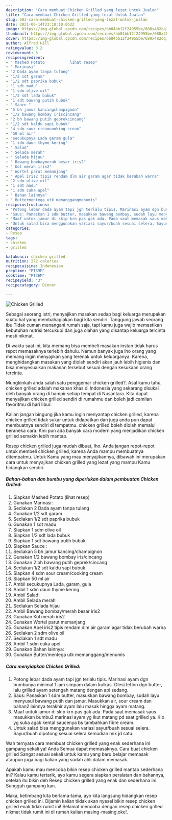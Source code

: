 ```yaml
---
description: "Cara membuat Chicken Grilled yang lezat Untuk Jualan"
title: "Cara membuat Chicken Grilled yang lezat Untuk Jualan"
slug: 603-cara-membuat-chicken-grilled-yang-lezat-untuk-jualan
date: 2021-06-14T23:18:10.052Z
image: https://img-global.cpcdn.com/recipes/bb84bb12f24955be/680x482cq70/chicken-grilled-foto-resep-utama.jpg
thumbnail: https://img-global.cpcdn.com/recipes/bb84bb12f24955be/680x482cq70/chicken-grilled-foto-resep-utama.jpg
cover: https://img-global.cpcdn.com/recipes/bb84bb12f24955be/680x482cq70/chicken-grilled-foto-resep-utama.jpg
author: Alfred Hill
ratingvalue: 3.2
reviewcount: 3
recipeingredient:
- " Mashed Potato           lihat resep"
- " Marinasi"
- "2 Dada ayam tanpa tulang"
- "1/2 sdt garam"
- "1/2 sdt paprika bubuk"
- "1 sdt madu"
- "1 sdm olive oil"
- "1/2 sdt lada bubuk"
- "1 sdt bawang putih bubuk"
- " Sauce "
- "5 bh jamur kancingchampignon"
- "1/2 bawang bombay iriscincang"
- "2 bh bawang putih geprekcincang"
- "1/2 sdt kaldu sapi bubuk"
- "4 sdm sour creamcooking cream"
- "50 ml air"
- "secukupnya Lada garam gula"
- "1 sdm daun thyme kering"
- " Salad"
- " Selada merah"
- " Selada hijau"
- " Bawang bombaymerah besar iris2"
- " Kol merah iris2"
- " Wortel parut memanjang"
- " Apel iris2 tipis rendam dlm air garam agar tidak berubah warna"
- "2 sdm olive oil"
- "1 sdt madu"
- "1 sdm cuka apel"
- " Bahan lainnya"
- " Buttermentega utk memanggangmenumis"
recipeinstructions:
- "Potong lebar dada ayam tapi jgn terlalu tipis. Marinasi ayam dgn bumbunya minimal 1 jam simpam dalam kulkas. Olesi teflon dgn butter, lalu grilled ayam setengah matang dengan api sedang."
- "Saus: Panaskan 1 sdm butter, masukkan bawang bombay, sudah layu menyusul bawang putih dan jamur. Masukkan air, sour cream dan bahan2 lainnya terakhir ayam lalu masak hingga ayam matang."
- "Maaf untuk jamur di skip krn pas gak ada. Pada saat memasak saus masukkan bumbu2 marinasi ayam yg ikut matang pd saat grilled ya. Klo yg suka agak kental saucenya bs tambahkan fibre cream."
- "Untuk salad bisa menggunakan variasi sayur/buah sesuai selera. Sayur/buah dipotong sesuai selera kemudian mix jd satu."
categories:
- Resep
tags:
- chicken
- grilled

katakunci: chicken grilled 
nutrition: 272 calories
recipecuisine: Indonesian
preptime: "PT39M"
cooktime: "PT36M"
recipeyield: "3"
recipecategory: Dinner

---
```



![Chicken Grilled](https://img-global.cpcdn.com/recipes/bb84bb12f24955be/680x482cq70/chicken-grilled-foto-resep-utama.jpg)

Sebagai seorang istri, menyajikan masakan sedap bagi keluarga merupakan suatu hal yang membahagiakan bagi kita sendiri. Tanggung jawab seorang ibu Tidak cuman menangani rumah saja, tapi kamu juga wajib memastikan kebutuhan nutrisi tercukupi dan juga olahan yang disantap keluarga tercinta mesti nikmat.

Di waktu  saat ini, kita memang bisa membeli masakan instan tidak harus repot memasaknya terlebih dahulu. Namun banyak juga lho orang yang memang ingin menyajikan yang terenak untuk keluarganya. Karena, menghidangkan masakan yang diolah sendiri akan jauh lebih higienis dan bisa menyesuaikan makanan tersebut sesuai dengan kesukaan orang tercinta. 



Mungkinkah anda salah satu penggemar chicken grilled?. Asal kamu tahu, chicken grilled adalah makanan khas di Indonesia yang sekarang disukai oleh banyak orang di hampir setiap tempat di Nusantara. Kita dapat menyajikan chicken grilled sendiri di rumahmu dan boleh jadi camilan favoritmu di hari libur.

Kalian jangan bingung jika kamu ingin menyantap chicken grilled, karena chicken grilled tidak sukar untuk didapatkan dan juga anda pun dapat membuatnya sendiri di tempatmu. chicken grilled boleh diolah memalui beraneka cara. Kini pun ada banyak cara modern yang menjadikan chicken grilled semakin lebih mantap.

Resep chicken grilled juga mudah dibuat, lho. Anda jangan repot-repot untuk membeli chicken grilled, karena Anda mampu membuatnya ditempatmu. Untuk Kamu yang mau menyajikannya, dibawah ini merupakan cara untuk menyajikan chicken grilled yang lezat yang mampu Kamu hidangkan sendiri.

<!--inarticleads1-->

##### Bahan-bahan dan bumbu yang diperlukan dalam pembuatan Chicken Grilled:

1. Siapkan  Mashed Potato           (lihat resep)
1. Gunakan  Marinasi:
1. Sediakan 2 Dada ayam tanpa tulang
1. Gunakan 1/2 sdt garam
1. Sediakan 1/2 sdt paprika bubuk
1. Gunakan 1 sdt madu
1. Siapkan 1 sdm olive oil
1. Siapkan 1/2 sdt lada bubuk
1. Siapkan 1 sdt bawang putih bubuk
1. Siapkan  Sauce :
1. Sediakan 5 bh jamur kancing/champignon
1. Gunakan 1/2 bawang bombay iris/cincang
1. Gunakan 2 bh bawang putih geprek/cincang
1. Sediakan 1/2 sdt kaldu sapi bubuk
1. Siapkan 4 sdm sour cream/cooking cream
1. Siapkan 50 ml air
1. Ambil secukupnya Lada, garam, gula
1. Ambil 1 sdm daun thyme kering
1. Ambil  Salad:
1. Ambil  Selada merah
1. Sediakan  Selada hijau
1. Ambil  Bawang bombay/merah besar iris2
1. Gunakan  Kol merah iris2
1. Gunakan  Wortel parut memanjang
1. Gunakan  Apel iris2 tipis rendam dlm air garam agar tidak berubah warna
1. Sediakan 2 sdm olive oil
1. Sediakan 1 sdt madu
1. Ambil 1 sdm cuka apel
1. Gunakan  Bahan lainnya:
1. Gunakan  Butter/mentega utk memanggang/menumis




<!--inarticleads2-->

##### Cara menyiapkan Chicken Grilled:

1. Potong lebar dada ayam tapi jgn terlalu tipis. Marinasi ayam dgn bumbunya minimal 1 jam simpam dalam kulkas. Olesi teflon dgn butter, lalu grilled ayam setengah matang dengan api sedang.
1. Saus: Panaskan 1 sdm butter, masukkan bawang bombay, sudah layu menyusul bawang putih dan jamur. Masukkan air, sour cream dan bahan2 lainnya terakhir ayam lalu masak hingga ayam matang.
1. Maaf untuk jamur di skip krn pas gak ada. Pada saat memasak saus masukkan bumbu2 marinasi ayam yg ikut matang pd saat grilled ya. Klo yg suka agak kental saucenya bs tambahkan fibre cream.
1. Untuk salad bisa menggunakan variasi sayur/buah sesuai selera. Sayur/buah dipotong sesuai selera kemudian mix jd satu.




Wah ternyata cara membuat chicken grilled yang enak sederhana ini gampang sekali ya! Anda Semua dapat memasaknya. Cara buat chicken grilled Sangat sesuai sekali untuk kamu yang baru belajar memasak ataupun juga bagi kalian yang sudah ahli dalam memasak.

Apakah kamu mau mencoba bikin resep chicken grilled mantab sederhana ini? Kalau kamu tertarik, ayo kamu segera siapkan peralatan dan bahannya, setelah itu bikin deh Resep chicken grilled yang enak dan sederhana ini. Sungguh gampang kan. 

Maka, ketimbang kita berlama-lama, ayo kita langsung hidangkan resep chicken grilled ini. Dijamin kalian tiidak akan nyesel bikin resep chicken grilled enak tidak rumit ini! Selamat mencoba dengan resep chicken grilled nikmat tidak rumit ini di rumah kalian masing-masing,oke!.

